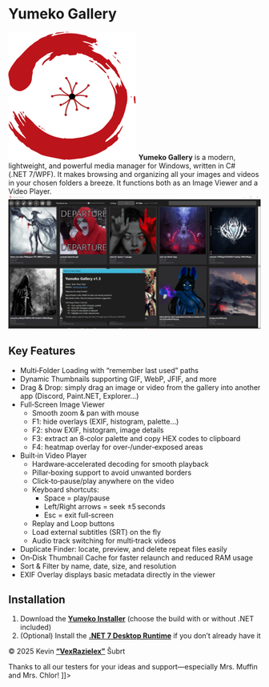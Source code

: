 # Yumeko Gallery
![Náhled aplikace](logo_small.png)
**Yumeko Gallery** is a modern, lightweight, and powerful media manager for Windows, written in C# (.NET 7/WPF). It makes browsing and organizing all your images and videos in your chosen folders a breeze. It functions both as an Image Viewer and a Video Player.
![Náhled aplikace](YumekoShowcase.png)

## Key Features

- Multi‑Folder Loading with “remember last used” paths
- Dynamic Thumbnails supporting GIF, WebP, JFIF, and more
- Drag & Drop: simply drag an image or video from the gallery into another app (Discord, Paint.NET, Explorer…)
- Full‑Screen Image Viewer
  - Smooth zoom & pan with mouse
  - F1: hide overlays (EXIF, histogram, palette…)
  - F2: show EXIF, histogram, image details
  - F3: extract an 8‑color palette and copy HEX codes to clipboard
  - F4: heatmap overlay for over‑/under‑exposed areas
- Built‑in Video Player
  - Hardware‑accelerated decoding for smooth playback
  - Pillar‑boxing support to avoid unwanted borders
  - Click‑to‑pause/play anywhere on the video
  - Keyboard shortcuts:
    - Space = play/pause
    - Left/Right arrows = seek ±5 seconds
    - Esc = exit full‑screen
  - Replay and Loop buttons
  - Load external subtitles (SRT) on the fly
  - Audio track switching for multi‑track videos
- Duplicate Finder: locate, preview, and delete repeat files easily
- On‑Disk Thumbnail Cache for faster relaunch and reduced RAM usage
- Sort & Filter by name, date, size, and resolution
- EXIF Overlay displays basic metadata directly in the viewer

## Installation

1. Download the [**Yumeko Installer**](https://github.com/Razielex/YumekoGallery/releases) (choose the build with or without .NET included)
2. (Optional) Install the [**.NET 7 Desktop Runtime**](https://dotnet.microsoft.com/en-us/download/dotnet/thank-you/runtime-desktop-7.0.20-windows-x64-installer) if you don’t already have it

© 2025 Kevin [**“VexRazielex”**](https://linktr.ee/razielex) Šubrt

Thanks to all our testers for your ideas and support—especially Mrs. Muffin and Mrs. Chlor!
  ]]>
